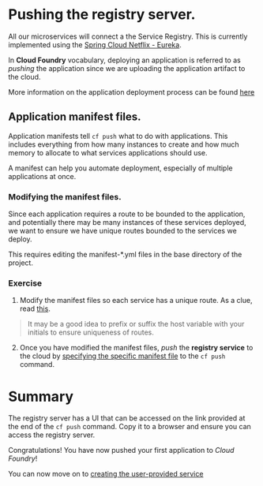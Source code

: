 # Pushing the registry server.

All our microservices will connect a the Service Registry. This is currently implemented using the [Spring Cloud Netflix - Eureka](http://cloud.spring.io/spring-cloud-netflix/).

In **Cloud Foundry** vocabulary, deploying an application is referred to as *pushing* the application since we are uploading the application artifact to the cloud.

More information on the application deployment process can be found [here](http://docs.pivotal.io/pivotalcf/devguide/deploy-apps/deploy-app.html)


## Application manifest files.
Application manifests tell `cf push` what to do with applications. This includes everything from how many instances to create and how much memory to allocate to what services applications should use.

A manifest can help you automate deployment, especially of multiple applications at once.

### Modifying the manifest files.
Since each application requires a route to be bounded to the application, and potentially there may be many instances of these services deployed, we want to ensure we have unique routes bounded to the services we deploy.

This requires editing the manifest-\*.yml files in the base directory of the project.

### Exercise

1. Modify the manifest files so each service has a unique route. As a clue, read [this](http://docs.pivotal.io/pivotalcf/devguide/deploy-apps/manifest.html#host).

> It may be a good idea to prefix or suffix the host variable with your initials to ensure uniqueness of routes.

2. Once you have modified the manifest files, *push* the **registry service** to the cloud by [specifying the specific manifest file](http://docs.pivotal.io/pivotalcf/devguide/deploy-apps/manifest.html#find-manifest) to the `cf push` command.

# Summary

The registry server has a UI that can be accessed on the link provided at the end of the `cf push` command. Copy it to a browser and ensure you can access the registry server.

Congratulations! You have now pushed your first application to *Cloud Foundry*!


You can now move on to [creating the user-provided service](lab_userprovided.md)
